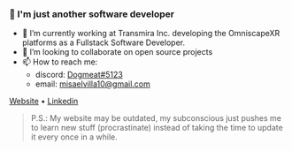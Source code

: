 ### 🦉 I'm just another software developer

<!--
**misaelvillaverde/misaelvillaverde** is a ✨ _special_ ✨ repository because its `README.md` (this file) appears on your GitHub profile.

Here are some ideas to get you started:

- 🔭 I’m currently working on ...
- 🌱 I’m currently learning ...
- 👯 I’m looking to collaborate on ...
- 🤔 I’m looking for help with ...
- 💬 Ask me about ...
- 📫 How to reach me: ...
- 😄 Pronouns: ...
- ⚡ Fun fact: ...
-->

- 💼 I’m currently working at Transmira Inc. developing the OmniscapeXR platforms as a Fullstack Software Developer.
- 🤝 I’m looking to collaborate on open source projects
- 📫 How to reach me: 
  - discord: [Dogmeat#5123](https://discord.com/users/882024675968950353)
  - email: [misaelvilla10@gmail.com](mailto:misaelvilla10@gmail.com)

[Website](https://misaelvillaverde.com) • [Linkedin](https://www.linkedin.com/in/misael-villaverde/)

> P.S.: My website may be outdated, my subconscious just pushes me to learn new stuff (procrastinate) instead of taking the time to update it every once in a while.
